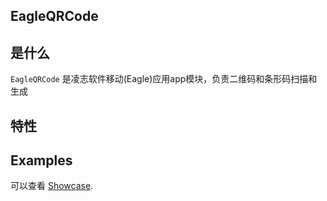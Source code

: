 ## EagleQRCode

 

## 是什么

`EagleQRCode` 是凌志软件移动(Eagle)应用app模块，负责二维码和条形码扫描和生成
 

## 特性


## Examples

可以查看 [Showcase](http://192.168.2.94:10080/module/android/tools/EagleQRCode).





